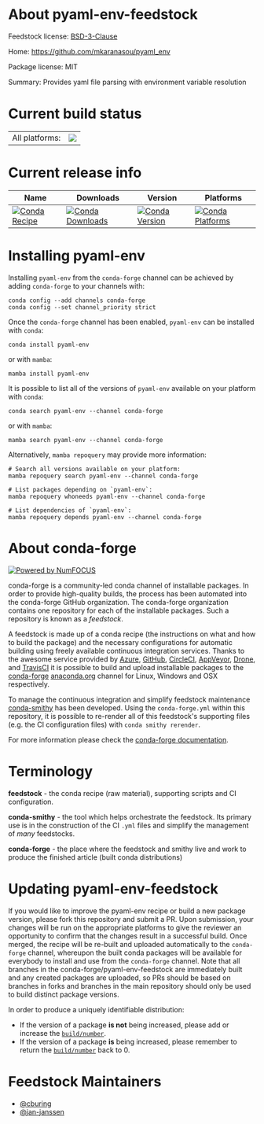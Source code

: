 About pyaml-env-feedstock
=========================

Feedstock license: [BSD-3-Clause](https://github.com/conda-forge/pyaml-env-feedstock/blob/main/LICENSE.txt)

Home: https://github.com/mkaranasou/pyaml_env

Package license: MIT

Summary: Provides yaml file parsing with environment variable resolution

Current build status
====================


<table><tr><td>All platforms:</td>
    <td>
      <a href="https://dev.azure.com/conda-forge/feedstock-builds/_build/latest?definitionId=13496&branchName=main">
        <img src="https://dev.azure.com/conda-forge/feedstock-builds/_apis/build/status/pyaml-env-feedstock?branchName=main">
      </a>
    </td>
  </tr>
</table>

Current release info
====================

| Name | Downloads | Version | Platforms |
| --- | --- | --- | --- |
| [![Conda Recipe](https://img.shields.io/badge/recipe-pyaml--env-green.svg)](https://anaconda.org/conda-forge/pyaml-env) | [![Conda Downloads](https://img.shields.io/conda/dn/conda-forge/pyaml-env.svg)](https://anaconda.org/conda-forge/pyaml-env) | [![Conda Version](https://img.shields.io/conda/vn/conda-forge/pyaml-env.svg)](https://anaconda.org/conda-forge/pyaml-env) | [![Conda Platforms](https://img.shields.io/conda/pn/conda-forge/pyaml-env.svg)](https://anaconda.org/conda-forge/pyaml-env) |

Installing pyaml-env
====================

Installing `pyaml-env` from the `conda-forge` channel can be achieved by adding `conda-forge` to your channels with:

```
conda config --add channels conda-forge
conda config --set channel_priority strict
```

Once the `conda-forge` channel has been enabled, `pyaml-env` can be installed with `conda`:

```
conda install pyaml-env
```

or with `mamba`:

```
mamba install pyaml-env
```

It is possible to list all of the versions of `pyaml-env` available on your platform with `conda`:

```
conda search pyaml-env --channel conda-forge
```

or with `mamba`:

```
mamba search pyaml-env --channel conda-forge
```

Alternatively, `mamba repoquery` may provide more information:

```
# Search all versions available on your platform:
mamba repoquery search pyaml-env --channel conda-forge

# List packages depending on `pyaml-env`:
mamba repoquery whoneeds pyaml-env --channel conda-forge

# List dependencies of `pyaml-env`:
mamba repoquery depends pyaml-env --channel conda-forge
```


About conda-forge
=================

[![Powered by
NumFOCUS](https://img.shields.io/badge/powered%20by-NumFOCUS-orange.svg?style=flat&colorA=E1523D&colorB=007D8A)](https://numfocus.org)

conda-forge is a community-led conda channel of installable packages.
In order to provide high-quality builds, the process has been automated into the
conda-forge GitHub organization. The conda-forge organization contains one repository
for each of the installable packages. Such a repository is known as a *feedstock*.

A feedstock is made up of a conda recipe (the instructions on what and how to build
the package) and the necessary configurations for automatic building using freely
available continuous integration services. Thanks to the awesome service provided by
[Azure](https://azure.microsoft.com/en-us/services/devops/), [GitHub](https://github.com/),
[CircleCI](https://circleci.com/), [AppVeyor](https://www.appveyor.com/),
[Drone](https://cloud.drone.io/welcome), and [TravisCI](https://travis-ci.com/)
it is possible to build and upload installable packages to the
[conda-forge](https://anaconda.org/conda-forge) [anaconda.org](https://anaconda.org/)
channel for Linux, Windows and OSX respectively.

To manage the continuous integration and simplify feedstock maintenance
[conda-smithy](https://github.com/conda-forge/conda-smithy) has been developed.
Using the ``conda-forge.yml`` within this repository, it is possible to re-render all of
this feedstock's supporting files (e.g. the CI configuration files) with ``conda smithy rerender``.

For more information please check the [conda-forge documentation](https://conda-forge.org/docs/).

Terminology
===========

**feedstock** - the conda recipe (raw material), supporting scripts and CI configuration.

**conda-smithy** - the tool which helps orchestrate the feedstock.
                   Its primary use is in the construction of the CI ``.yml`` files
                   and simplify the management of *many* feedstocks.

**conda-forge** - the place where the feedstock and smithy live and work to
                  produce the finished article (built conda distributions)


Updating pyaml-env-feedstock
============================

If you would like to improve the pyaml-env recipe or build a new
package version, please fork this repository and submit a PR. Upon submission,
your changes will be run on the appropriate platforms to give the reviewer an
opportunity to confirm that the changes result in a successful build. Once
merged, the recipe will be re-built and uploaded automatically to the
`conda-forge` channel, whereupon the built conda packages will be available for
everybody to install and use from the `conda-forge` channel.
Note that all branches in the conda-forge/pyaml-env-feedstock are
immediately built and any created packages are uploaded, so PRs should be based
on branches in forks and branches in the main repository should only be used to
build distinct package versions.

In order to produce a uniquely identifiable distribution:
 * If the version of a package **is not** being increased, please add or increase
   the [``build/number``](https://docs.conda.io/projects/conda-build/en/latest/resources/define-metadata.html#build-number-and-string).
 * If the version of a package **is** being increased, please remember to return
   the [``build/number``](https://docs.conda.io/projects/conda-build/en/latest/resources/define-metadata.html#build-number-and-string)
   back to 0.

Feedstock Maintainers
=====================

* [@cburing](https://github.com/cburing/)
* [@jan-janssen](https://github.com/jan-janssen/)

